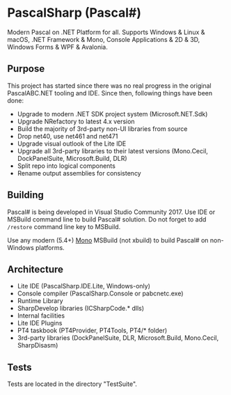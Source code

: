 # PascalSharp (Pascal#)
Modern Pascal on .NET Platform for all. Supports Windows & Linux & macOS, .NET Framework & Mono, Console Applications & 2D & 3D, Windows Forms & WPF & Avalonia.

## Purpose
This project has started since there was no real progress in the original PascalABC.NET tooling and IDE. Since then, following things have been done:
* Upgrade to modern .NET SDK project system (Microsoft.NET.Sdk)
* Upgrade NRefactory to latest 4.x version
* Build the majority of 3rd-party non-UI libraries from source
* Drop net40, use net461 and net471
* Upgrade visual outlook of the Lite IDE
* Upgrade all 3rd-party libraries to their latest versions (Mono.Cecil, DockPanelSuite, Microsoft.Build, DLR)
* Split repo into logical components
* Rename output assemblies for consistency

## Building
Pascal# is being developed in Visual Studio Community 2017. Use IDE or MSBuild command line to build Pascal# solution. Do not forget to add `/restore` command line key to MSBuild.

Use any modern (5.4+) [Mono](http://www.mono-project.com/download/) MSBuild (not xbuild) to build Pascal# on non-Windows platforms.

## Architecture
* Lite IDE (PascalSharp.IDE.Lite, Windows-only)
* Console compiler (PascalSharp.Console or pabcnetc.exe)
* Runtime Library
* SharpDevelop libraries (ICSharpCode.* dlls)
* Internal facilities
* Lite IDE Plugins
* PT4 taskbook (PT4Provider, PT4Tools, PT4/* folder)
* 3rd-party libraries (DockPanelSuite, DLR, Microsoft.Build, Mono.Cecil, SharpDisasm)

## Tests
Tests are located in the directory "TestSuite".